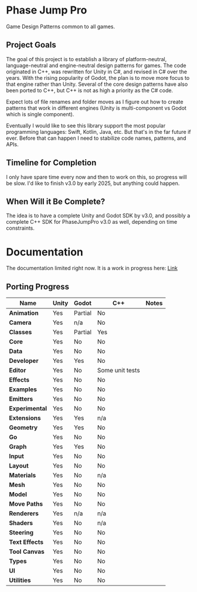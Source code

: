 # Phase Jump Pro
Game Design Patterns common to all games.

## Project Goals
The goal of this project is to establish a library of platform-neutral, language-neutral and engine-neutral design patterns for games. The code originated in C++, was rewritten for Unity in C#, and revised in C# over the years. With the rising popularity of Godot, the plan is to move more focus to that engine rather than Unity. Several of the core design patterns have also been ported to C++, but C++ is not as high a priority as the C# code.

Expect lots of file renames and folder moves as I figure out how to create patterns that work in different engines (Unity is multi-component vs Godot which is single component).

Eventually I would like to see this library support the most popular programming languages: Swift, Kotlin, Java, etc. But that's in the far future if ever. Before that can happen I need to stabilize code names, patterns, and APIs.

## Timeline for Completion
I only have spare time every now and then to work on this, so progress will be slow. I'd like to finish v3.0 by early 2025, but anything could happen.

## When Will it Be Complete?
The idea is to have a complete Unity and Godot SDK by v3.0, and possibly a complete C++ SDK for PhaseJumpPro v3.0 as well, depending on time constraints.

# Documentation

The documentation limited right now. It is a work in progress here: [Link](https://coinbump.github.io/PhaseJumpPro/)

## Porting Progress
| Name | Unity | Godot | C++ | Notes |
| ------ | ------------- | ------------- | ----- | ---- |
| **Animation** | Yes | Partial | No | |
| **Camera** | Yes | n/a | No | |
| **Classes** | Yes | Partial | Yes | |
| **Core** | Yes | No | No | |
| **Data** | Yes | No | No | |
| **Developer** | Yes | Yes | No | |
| **Editor** | Yes | No | Some unit tests | |
| **Effects** | Yes | No | No | |
| **Examples** | Yes | No | No | |
| **Emitters** | Yes | No | No | |
| **Experimental** | Yes | No | No | |
| **Extensions** | Yes | Yes | n/a | |
| **Geometry** | Yes | Yes | No | |
| **Go** | Yes | No | No | |
| **Graph** | Yes | Yes | No | |
| **Input** | Yes | No | No | |
| **Layout** | Yes | No | No | |
| **Materials** | Yes | No | n/a | |
| **Mesh** | Yes | No | No | |
| **Model** | Yes | No | No | |
| **Move Paths** | Yes | No | No | |
| **Renderers** | Yes | n/a | n/a | |
| **Shaders** | Yes | No | n/a | |
| **Steering** | Yes | No | No | |
| **Text Effects** | Yes | No | No | |
| **Tool Canvas** | Yes | No | No | |
| **Types** | Yes | No | No | |
| **UI** | Yes | No | No | |
| **Utilities** | Yes | No | No | |
